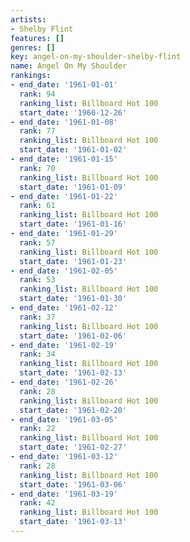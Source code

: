```yaml
---
artists:
- Shelby Flint
features: []
genres: []
key: angel-on-my-shoulder-shelby-flint
name: Angel On My Shoulder
rankings:
- end_date: '1961-01-01'
  rank: 94
  ranking_list: Billboard Hot 100
  start_date: '1960-12-26'
- end_date: '1961-01-08'
  rank: 77
  ranking_list: Billboard Hot 100
  start_date: '1961-01-02'
- end_date: '1961-01-15'
  rank: 70
  ranking_list: Billboard Hot 100
  start_date: '1961-01-09'
- end_date: '1961-01-22'
  rank: 61
  ranking_list: Billboard Hot 100
  start_date: '1961-01-16'
- end_date: '1961-01-29'
  rank: 57
  ranking_list: Billboard Hot 100
  start_date: '1961-01-23'
- end_date: '1961-02-05'
  rank: 53
  ranking_list: Billboard Hot 100
  start_date: '1961-01-30'
- end_date: '1961-02-12'
  rank: 37
  ranking_list: Billboard Hot 100
  start_date: '1961-02-06'
- end_date: '1961-02-19'
  rank: 34
  ranking_list: Billboard Hot 100
  start_date: '1961-02-13'
- end_date: '1961-02-26'
  rank: 28
  ranking_list: Billboard Hot 100
  start_date: '1961-02-20'
- end_date: '1961-03-05'
  rank: 22
  ranking_list: Billboard Hot 100
  start_date: '1961-02-27'
- end_date: '1961-03-12'
  rank: 28
  ranking_list: Billboard Hot 100
  start_date: '1961-03-06'
- end_date: '1961-03-19'
  rank: 42
  ranking_list: Billboard Hot 100
  start_date: '1961-03-13'
---
```


